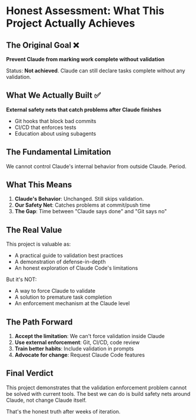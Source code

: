 # Honest Assessment: What This Project Actually Achieves

## The Original Goal ❌
**Prevent Claude from marking work complete without validation**

Status: **Not achieved**. Claude can still declare tasks complete without any validation.

## What We Actually Built ✅
**External safety nets that catch problems after Claude finishes**

- Git hooks that block bad commits
- CI/CD that enforces tests
- Education about using subagents

## The Fundamental Limitation

We cannot control Claude's internal behavior from outside Claude. Period.

## What This Means

1. **Claude's Behavior**: Unchanged. Still skips validation.
2. **Our Safety Net**: Catches problems at commit/push time
3. **The Gap**: Time between "Claude says done" and "Git says no"

## The Real Value

This project is valuable as:
- A practical guide to validation best practices
- A demonstration of defense-in-depth
- An honest exploration of Claude Code's limitations

But it's NOT:
- A way to force Claude to validate
- A solution to premature task completion
- An enforcement mechanism at the Claude level

## The Path Forward

1. **Accept the limitation**: We can't force validation inside Claude
2. **Use external enforcement**: Git, CI/CD, code review
3. **Train better habits**: Include validation in prompts
4. **Advocate for change**: Request Claude Code features

## Final Verdict

This project demonstrates that the validation enforcement problem cannot be solved with current tools. The best we can do is build safety nets around Claude, not change Claude itself.

That's the honest truth after weeks of iteration.